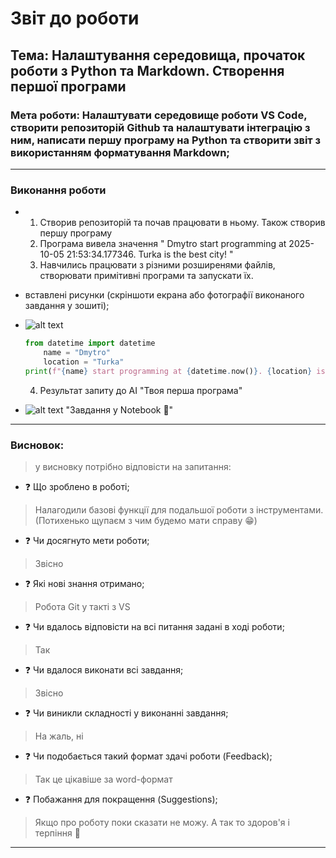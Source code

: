 # Звіт до роботи
## Тема: Налаштування середовища, прочаток роботи з Python та Markdown. Створення першої програми
### Мета роботи: Налаштувати середовище роботи VS Code, створити репозиторій Github та налаштувати інтеграцію з ним, написати першу програму на Python та створити звіт з використанням форматування Markdown;

---
### Виконання роботи

* 
    1. Створив репозиторій та почав працювати в ньому. Також створив першу програму
    2. Програма вивела значення " Dmytro start programming at 2025-10-05 21:53:34.177346. Turka is the best city! "
    3. Навчились працювати з різними розширенями файлів, створювати примітивні програми та запускати їх.

* вставлені рисунки (скріншоти екрана або фотографії виконаного завдання у зошиті);
 
*  ![alt text](./photo1.jpg "Результати запуску програми")



    ```python
    from datetime import datetime
        name = "Dmytro"
        location = "Turka"
    print(f"{name} start programming at {datetime.now()}. {location} is the best city!")
    ```


    4. Результат запиту до AI "Твоя перша програма"

* ![alt text](./photo2.jpg) "Завдання у Notebook :notebook:"


---
### Висновок:
> у висновку потрібно відповісти на запитання:

- :question: Що зроблено в роботі;
> Налагодили базові функції для подальшої роботи з інструментами. (Потихенько щупаєм з чим будемо мати справу :grin:) 
- :question: Чи досягнуто мети роботи;
> Звісно 
- :question: Які нові знання отримано;
> Робота Git у такті з VS
- :question: Чи вдалось відповісти на всі питання задані в ході роботи;
> Так 
- :question: Чи вдалося виконати всі завдання;
> Звісно
- :question: Чи виникли складності у виконанні завдання;
> На жаль, ні 
- :question: Чи подобається такий формат здачі роботи (Feedback);
> Так це цікавіше за word-формат
- :question: Побажання для покращення (Suggestions);
> Якщо про роботу поки сказати не можу. А так то здоров'я і терпіння :confetti_ball:   

---